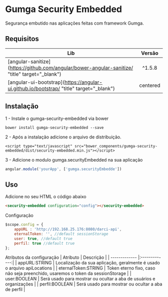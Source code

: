# Gumga Security Embedded

Segurança embutido nas aplicações feitas com framework Gumga.

## Requisitos
| Lib        | Versão           |
| ------------- |:-------------:|
| [angular-sanitize](https://github.com/angular/bower-angular-sanitize/ "title" target="_blank")     | ^1.5.8 |
| [angular-ui-bootstrap](https://angular-ui.github.io/bootstrap/ "title" target="_blank")  | centered      |

## Instalação
1 - Instale o gumga-security-embedded via bower
```
bower install gumga-security-embedded --save
```
2 - Após a instalação adicione o arquivo de distribuição.
```
<script type="text/javascript" src="bower_components/gumga-security-embedded/dist/security-embedded.min.js"></script>
```
3 - Adicione o modulo gumga.securityEmbedded na sua aplicação
```javascript
angular.module('yourApp', ['gumga.securityEmbedde'])
```
## Uso
Adicione no seu HTML o código abaixo
```html
<security-embedded configuration="config"></security-embedded>
```
Configuração
```javascript
$scope.config = {
    appURL : 'http://192.168.25.176:8080/darci-api',
    eternalToken: '', //default sessionStorage
    user: true, //default true
    perfil: true //default true
};
```
Atributos da configuração
| Atributo        | Descrição           |
| ------------- |:-------------:|
| appURL:STRING   | Localização da sua aplicação, geralmente é usado o arquivo apiLocations |
| eternalToken:STRING  | Token eterno fixo, caso não seja preenchido, usaremos o token da sessionStorage |
| user:BOOLEAN  | Será usado para mostrar ou ocultar a aba de usuários e organizações |
| perfil:BOOLEAN  | Será usado para mostrar ou ocultar a aba de perfil |
